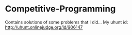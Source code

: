 # Competitive-Programming

Contains solutions of some problems that I did...
My uhunt id: http://uhunt.onlinejudge.org/id/906147
